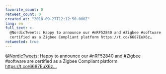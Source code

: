 ```yaml
---
favorite_count: 0
retweet_count: 0
created_at: "2018-09-27T12:12:50.000Z"
lang: en
full_text: >-
  @NordicTweets: Happy to announce our #nRF52840 and #Zigbee #software are
  certified as a Zigbee Compliant platform https://t.co/6687EuX6z…
retweeted: true
---
```


[@NordicTweets](https://twitter.com/NordicTweets): Happy to announce our
#nRF52840 and #Zigbee #software are certified as a Zigbee Compliant platform
https://t.co/6687EuX6z…
